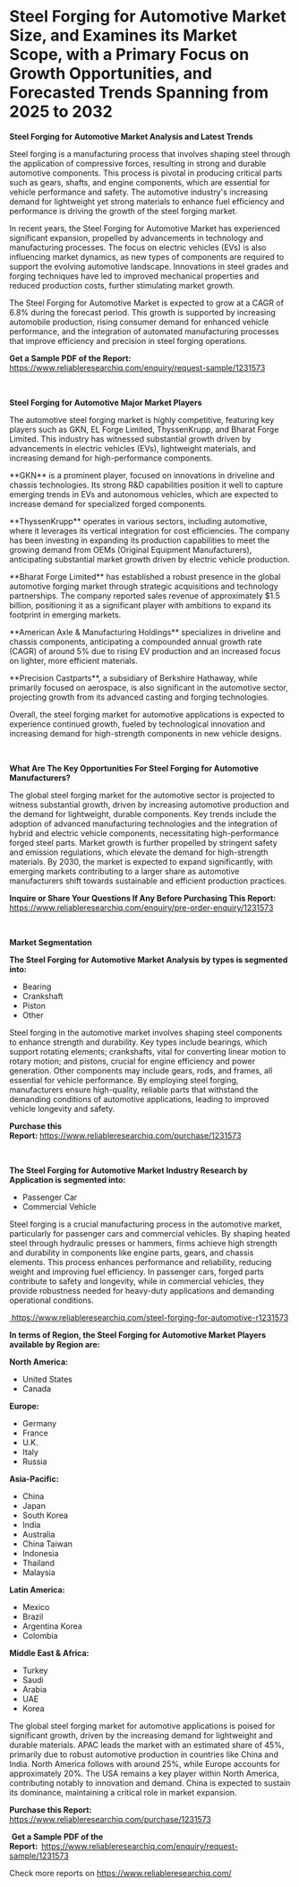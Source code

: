 <p><h1>Steel Forging for Automotive Market Size, and Examines its Market Scope, with a Primary Focus on Growth Opportunities, and Forecasted Trends Spanning from 2025 to 2032</h1></p><p><strong>Steel Forging for Automotive Market Analysis and Latest Trends</strong></p>
<p><p>Steel forging is a manufacturing process that involves shaping steel through the application of compressive forces, resulting in strong and durable automotive components. This process is pivotal in producing critical parts such as gears, shafts, and engine components, which are essential for vehicle performance and safety. The automotive industry's increasing demand for lightweight yet strong materials to enhance fuel efficiency and performance is driving the growth of the steel forging market.</p><p>In recent years, the Steel Forging for Automotive Market has experienced significant expansion, propelled by advancements in technology and manufacturing processes. The focus on electric vehicles (EVs) is also influencing market dynamics, as new types of components are required to support the evolving automotive landscape. Innovations in steel grades and forging techniques have led to improved mechanical properties and reduced production costs, further stimulating market growth.</p><p>The Steel Forging for Automotive Market is expected to grow at a CAGR of 6.8% during the forecast period. This growth is supported by increasing automobile production, rising consumer demand for enhanced vehicle performance, and the integration of automated manufacturing processes that improve efficiency and precision in steel forging operations.</p></p>
<p><strong>Get a Sample PDF of the Report:&nbsp;</strong> <a href="https://www.reliableresearchiq.com/enquiry/request-sample/1231573?utm_campaign=2276&utm_medium=2&utm_source=Github&utm_content=ia&utm_term=31032025&utm_id=steel-forging-for-automotive">https://www.reliableresearchiq.com/enquiry/request-sample/1231573</a></p>
<p>&nbsp;</p>
<p><strong>Steel Forging for Automotive Major Market Players</strong></p>
<p><p>The automotive steel forging market is highly competitive, featuring key players such as GKN, EL Forge Limited, ThyssenKrupp, and Bharat Forge Limited. This industry has witnessed substantial growth driven by advancements in electric vehicles (EVs), lightweight materials, and increasing demand for high-performance components.</p><p>**GKN** is a prominent player, focused on innovations in driveline and chassis technologies. Its strong R&D capabilities position it well to capture emerging trends in EVs and autonomous vehicles, which are expected to increase demand for specialized forged components.</p><p>**ThyssenKrupp** operates in various sectors, including automotive, where it leverages its vertical integration for cost efficiencies. The company has been investing in expanding its production capabilities to meet the growing demand from OEMs (Original Equipment Manufacturers), anticipating substantial market growth driven by electric vehicle production.</p><p>**Bharat Forge Limited** has established a robust presence in the global automotive forging market through strategic acquisitions and technology partnerships. The company reported sales revenue of approximately $1.5 billion, positioning it as a significant player with ambitions to expand its footprint in emerging markets.</p><p>**American Axle & Manufacturing Holdings** specializes in driveline and chassis components, anticipating a compounded annual growth rate (CAGR) of around 5% due to rising EV production and an increased focus on lighter, more efficient materials.</p><p>**Precision Castparts**, a subsidiary of Berkshire Hathaway, while primarily focused on aerospace, is also significant in the automotive sector, projecting growth from its advanced casting and forging technologies.</p><p>Overall, the steel forging market for automotive applications is expected to experience continued growth, fueled by technological innovation and increasing demand for high-strength components in new vehicle designs.</p></p>
<p>&nbsp;</p>
<p><strong>What Are The Key Opportunities For Steel Forging for Automotive Manufacturers?</strong></p>
<p><p>The global steel forging market for the automotive sector is projected to witness substantial growth, driven by increasing automotive production and the demand for lightweight, durable components. Key trends include the adoption of advanced manufacturing technologies and the integration of hybrid and electric vehicle components, necessitating high-performance forged steel parts. Market growth is further propelled by stringent safety and emission regulations, which elevate the demand for high-strength materials. By 2030, the market is expected to expand significantly, with emerging markets contributing to a larger share as automotive manufacturers shift towards sustainable and efficient production practices.</p></p>
<p><strong>Inquire or Share Your Questions If Any Before Purchasing This Report:</strong> <a href="https://www.reliableresearchiq.com/enquiry/pre-order-enquiry/1231573?utm_campaign=2276&utm_medium=2&utm_source=Github&utm_content=ia&utm_term=31032025&utm_id=steel-forging-for-automotive">https://www.reliableresearchiq.com/enquiry/pre-order-enquiry/1231573</a></p>
<p>&nbsp;</p>
<p><strong>Market Segmentation</strong></p>
<p><strong>The Steel Forging for Automotive Market Analysis by types is segmented into:</strong></p>
<p><ul><li>Bearing</li><li>Crankshaft</li><li>Piston</li><li>Other</li></ul></p>
<p><p>Steel forging in the automotive market involves shaping steel components to enhance strength and durability. Key types include bearings, which support rotating elements; crankshafts, vital for converting linear motion to rotary motion; and pistons, crucial for engine efficiency and power generation. Other components may include gears, rods, and frames, all essential for vehicle performance. By employing steel forging, manufacturers ensure high-quality, reliable parts that withstand the demanding conditions of automotive applications, leading to improved vehicle longevity and safety.</p></p>
<p><strong>Purchase this Report:&nbsp;</strong><a href="https://www.reliableresearchiq.com/purchase/1231573?utm_campaign=2276&utm_medium=2&utm_source=Github&utm_content=ia&utm_term=31032025&utm_id=steel-forging-for-automotive">https://www.reliableresearchiq.com/purchase/1231573</a></p>
<p>&nbsp;</p>
<p><strong>The Steel Forging for Automotive Market Industry Research by Application is segmented into:</strong></p>
<p><ul><li>Passenger Car</li><li>Commercial Vehicle</li></ul></p>
<p><p>Steel forging is a crucial manufacturing process in the automotive market, particularly for passenger cars and commercial vehicles. By shaping heated steel through hydraulic presses or hammers, firms achieve high strength and durability in components like engine parts, gears, and chassis elements. This process enhances performance and reliability, reducing weight and improving fuel efficiency. In passenger cars, forged parts contribute to safety and longevity, while in commercial vehicles, they provide robustness needed for heavy-duty applications and demanding operational conditions.</p></p>
<p><a href="https://www.reliableresearchiq.com/steel-forging-for-automotive-r1231573?utm_campaign=2276&utm_medium=2&utm_source=Github&utm_content=ia&utm_term=31032025&utm_id=steel-forging-for-automotive">&nbsp;https://www.reliableresearchiq.com/steel-forging-for-automotive-r1231573</a></p>
<p><strong>In terms of Region, the Steel Forging for Automotive Market Players available by Region are:</strong></p>
<p>
    <p> <strong> North America: </strong>
        <ul>
            <li>United States</li>
            <li>Canada</li>
        </ul>
        </p> 
    <p> <strong> Europe: </strong>
        <ul>
            <li>Germany</li>
            <li>France</li>
            <li>U.K.</li>
            <li>Italy</li>
            <li>Russia</li>
        </ul>
        </p> 
    <p> <strong> Asia-Pacific: </strong>
        <ul>
            <li>China</li>
            <li>Japan</li>
            <li>South Korea</li>
            <li>India</li>
            <li>Australia</li>
            <li>China Taiwan</li>
            <li>Indonesia</li>
            <li>Thailand</li>
            <li>Malaysia</li>
        </ul>
        </p> 
    <p> <strong> Latin America: </strong>
        <ul>
            <li>Mexico</li>
            <li>Brazil</li>
            <li>Argentina Korea</li>
            <li>Colombia</li>
        </ul>
        </p> 
    <p> <strong> Middle East & Africa: </strong>
        <ul>
            <li>Turkey</li>
            <li>Saudi</li>
            <li>Arabia</li>
            <li>UAE</li>
            <li>Korea</li>
        </ul>
    </p>
    </p>
<p><p>The global steel forging market for automotive applications is poised for significant growth, driven by the increasing demand for lightweight and durable materials. APAC leads the market with an estimated share of 45%, primarily due to robust automotive production in countries like China and India. North America follows with around 25%, while Europe accounts for approximately 20%. The USA remains a key player within North America, contributing notably to innovation and demand. China is expected to sustain its dominance, maintaining a critical role in market expansion.</p></p>
<p><strong>Purchase this Report: </strong><a href="https://www.reliableresearchiq.com/purchase/1231573?utm_campaign=2276&utm_medium=2&utm_source=Github&utm_content=ia&utm_term=31032025&utm_id=steel-forging-for-automotive">https://www.reliableresearchiq.com/purchase/1231573</a></p>
<p>&nbsp;<strong>Get a Sample PDF of the Report:&nbsp;&nbsp;</strong><a href="https://www.reliableresearchiq.com/enquiry/request-sample/1231573?utm_campaign=2276&utm_medium=2&utm_source=Github&utm_content=ia&utm_term=31032025&utm_id=steel-forging-for-automotive">https://www.reliableresearchiq.com/enquiry/request-sample/1231573</a></p>
<p><strong></strong></p>
<p>Check more reports on <a href="https://www.reliableresearchiq.com/?utm_campaign=2276&utm_medium=2&utm_source=Github&utm_content=ia&utm_term=31032025&utm_id=steel-forging-for-automotive">https://www.reliableresearchiq.com/</a></p>
